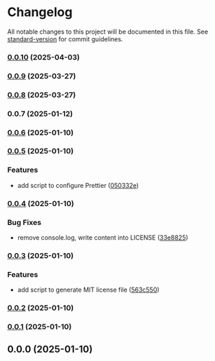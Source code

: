 # Changelog

All notable changes to this project will be documented in this file. See [standard-version](https://github.com/conventional-changelog/standard-version) for commit guidelines.

### [0.0.10](https://github.com/rdarida/bobp/compare/v0.0.9...v0.0.10) (2025-04-03)

### [0.0.9](https://github.com/rdarida/bobp/compare/v0.0.7...v0.0.9) (2025-03-27)

### [0.0.8](https://github.com/rdarida/bobp/compare/v0.0.7...v0.0.8) (2025-03-27)

### 0.0.7 (2025-01-12)

### [0.0.6](https://github.com/rdarida/bobp/compare/v0.0.5...v0.0.6) (2025-01-10)

### [0.0.5](https://github.com/rdarida/bobp/compare/v0.0.4...v0.0.5) (2025-01-10)


### Features

* add script to configure Prettier ([050332e](https://github.com/rdarida/bobp/commit/050332ee084cd35df2284e901bd64868c0cb80a8))

### [0.0.4](https://github.com/rdarida/bobp/compare/v0.0.3...v0.0.4) (2025-01-10)


### Bug Fixes

* remove console.log, write content into LICENSE ([33e8825](https://github.com/rdarida/bobp/commit/33e8825a8e34c65340d8625b789a9246a93eef48))

### [0.0.3](https://github.com/rdarida/bobp/compare/v0.0.2...v0.0.3) (2025-01-10)


### Features

* add script to generate MIT license file ([563c550](https://github.com/rdarida/bobp/commit/563c5507c1c0c912606c5b5dce3c83568cf227d1))

### [0.0.2](https://github.com/rdarida/bobp/compare/v0.0.1...v0.0.2) (2025-01-10)

### [0.0.1](https://github.com/rdarida/bobp/compare/v0.0.0...v0.0.1) (2025-01-10)

## 0.0.0 (2025-01-10)

